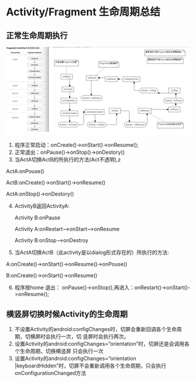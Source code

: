 # Activity/Fragment 生命周期总结

## 正常生命周期执行

![Activity/Fragment 生命周期](https://github.com/66668/Android_Interview/blob/master/pictures/act_frag_life_01.png)

1. 程序正常启动：onCreate()->onStart()->onResume();
2. 正常退出：onPause()->onStop()->onDestory()
3. 当ActA切换ActB的所执行的方法(Act不透明),z

  ActA:onPouse()
       
  ActB:onCreate()->onStart()->onResume()
       
  ActA:onStop()->onDestory()
  
4.  ActivityB返回ActivityA:

    Activity B:onPause 
    
    Activity A:onRestart-->onStart-->onResume 
    
    Activity B:onStop-->onDestroy
  
5. 当ActA切换ActB（此activity是以dialog形式存在的）所执行的方法:

  A:onCreate()->onStart()->onResume()->onPouse()
      
  B:onCreate()->onStart()->onResume() 

6. 程序按home 退出： onPause()->onStop(),再进入：onRestart()->onStart()->onResume(); 

## 横竖屏切换时候Activity的生命周期

1. 不设置Activity的android:configChanges时，切屏会重新回调各个生命周期，切横屏时会执行一次，切 竖屏时会执行两次。
2. 设置Activity的android:configChanges=”orientation”时，切屏还是会调用各个生命周期，切换横竖屏 只会执行一次
3. 设置Activity的android:configChanges=”orientation |keyboardHidden”时，切屏不会重新调用各个生命周期，只会执行onConfigurationChanged方法





